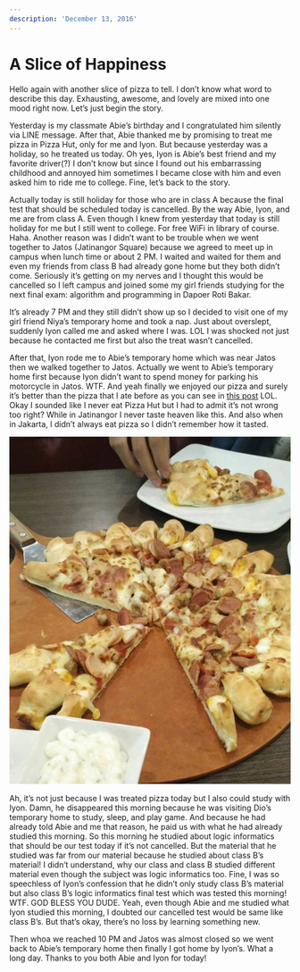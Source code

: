 ```yaml
---
description: 'December 13, 2016'
---
```


# A Slice of Happiness

Hello again with another slice of pizza to tell. I don’t know what word to describe this day. Exhausting, awesome, and lovely are mixed into one mood right now. Let’s just begin the story.

Yesterday is my classmate Abie’s birthday and I congratulated him silently via LINE message. After that, Abie thanked me by promising to treat me pizza in Pizza Hut, only for me and Iyon. But because yesterday was a holiday, so he treated us today. Oh yes, Iyon is Abie’s best friend and my favorite driver\(?\) I don’t know but since I found out his embarrassing childhood and annoyed him sometimes I became close with him and even asked him to ride me to college. Fine, let’s back to the story.

Actually today is still holiday for those who are in class A because the final test that should be scheduled today is cancelled. By the way Abie, Iyon, and me are from class A. Even though I knew from yesterday that today is still holiday for me but I still went to college. For free WiFi in library of course. Haha. Another reason was I didn’t want to be trouble when we went together to Jatos \(Jatinangor Square\) because we agreed to meet up in campus when lunch time or about 2 PM. I waited and waited for them and even my friends from class B had already gone home but they both didn’t come. Seriously it’s getting on my nerves and I thought this would be cancelled so I left campus and joined some my girl friends studying for the next final exam: algorithm and programming in Dapoer Roti Bakar.

It’s already 7 PM and they still didn’t show up so I decided to visit one of my girl friend Niya’s temporary home and took a nap. Just about overslept, suddenly Iyon called me and asked where I was. LOL I was shocked not just because he contacted me first but also the treat wasn’t cancelled.

After that, Iyon rode me to Abie’s temporary home which was near Jatos then we walked together to Jatos. Actually we went to Abie’s temporary home first because Iyon didn’t want to spend money for parking his motorcycle in Jatos. WTF. And yeah finally we enjoyed our pizza and surely it’s better than the pizza that I ate before as you can see in [this post](../11/a-slice-of-disappointment.md) LOL. Okay I sounded like I never eat Pizza Hut but I had to admit it’s not wrong too right? While in Jatinangor I never taste heaven like this. And also when in Jakarta, I didn’t always eat pizza so I didn’t remember how it tasted.

![](../../.gitbook/assets/image%20%289%29.png)

Ah, it’s not just because I was treated pizza today but I also could study with Iyon. Damn, he disappeared this morning because he was visiting Dio’s temporary home to study, sleep, and play game. And because he had already told Abie and me that reason, he paid us with what he had already studied this morning. So this morning he studied about logic informatics that should be our test today if it’s not cancelled. But the material that he studied was far from our material because he studied about class B’s material! I didn’t understand, why our class and class B studied different material even though the subject was logic informatics too. Fine, I was so speechless of Iyon’s confession that he didn’t only study class B’s material but also class B’s logic informatics final test which was tested this morning! WTF. GOD BLESS YOU DUDE. Yeah, even though Abie and me studied what Iyon studied this morning, I doubted our cancelled test would be same like class B’s. But that’s okay, there’s no loss by learning something new.

Then whoa we reached 10 PM and Jatos was almost closed so we went back to Abie’s temporary home then finally I got home by Iyon’s. What a long day. Thanks to you both Abie and Iyon for today!


